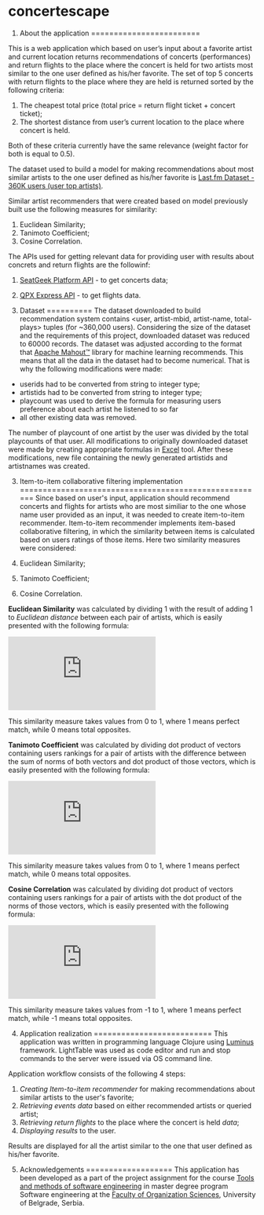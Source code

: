 # concertescape

1. About the application
========================

This is a web application which based on user’s input about a favorite artist and current location returns recommendations of concerts (performances) and return flights to the place where the concert is held  for two artists most similar to the one user defined as his/her favorite. The set of top 5 concerts with return flights to the place where they are held is returned sorted by the following criteria:

1. The cheapest total price (total price = return flight ticket + concert ticket); 
2. The shortest distance from user’s current location to the place where concert is held. 

Both of these criteria currently have the same relevance (weight factor for both is equal to 0.5).

The dataset used to build a model for making recommendations about most similar artists to the one user  defined as his/her favorite  is [Last.fm Dataset - 360K users (user top artists)](http://www.dtic.upf.edu/~ocelma/MusicRecommendationDataset/index.html).

Similar artist recommenders that were created based on model previously built use the following measures for similarity:

1. Euclidean Similarity;
2. Tanimoto Coefficient;
3. Cosine Correlation.

The APIs used for getting relevant data for providing user with results about concrets and return flights are the followinf:

1. [SeatGeek Platform API](http://platform.seatgeek.com/) - to get concerts data;
2. [QPX Express API](https://developers.google.com/qpx-express/) - to get flights data.

2. Dataset
==========
The dataset downloaded to build recommendation system contains <user, artist-mbid, artist-name, total-plays> tuples (for ~360,000 users). Considering the size of the dataset and the requirements of this project, downloaded dataset was reduced to 60000 records. The dataset was adjusted according to the format that [Apache Mahout™](http://mahout.apache.org/) library for machine learning recommends. This means that all the data in the dataset had to become numerical. That is why the following modifications were made:

* userids had to be converted from string to integer type;
* artistids had to be converted from string to integer type;
* playcount was used to derive the formula for measuring users preference about each artist he listened to so far
* all other existing data was removed.

The number of playcount of one artist by the user was divided by the total playcounts of that user. 
All modifications to originally downloaded dataset were made by creating appropriate formulas in [Excel](https://office.live.com/start/Excel.aspx) tool. After these modifications, new file containing the newly generated artistids and artistnames was created.

3. Item-to-item collaborative filtering implementation
======================================================
Since based on user's input, application should recommend concerts and flights for artists who are most similiar to the one whose name user provided as an input, it was needed to create item-to-item recommender. Item-to-item recommender implements  item-based collaborative filtering, in which the similarity between items is calculated based on users ratings of those items. Here two similarity measures were considered:

1. Euclidean Similarity;
2. Tanimoto Coefficient;
3. Cosine Correlation.
 
**Euclidean Similarity** was calculated by dividing 1 with the result of adding 1 to *Euclidean distance* between each pair of artists, which is easily presented with the following formula:

![Euclidean Similarity](http://latex.codecogs.com/gif.latex?%5Cfrac%7B1%7D%7B%281&plus;E%28a%2Cb%29%29%7D%3D%5Cfrac%7B1%7D%7B%281&plus;%5Csqrt%7B%28a_1-b_1%29%5E2&plus;...&plus;%28a_n-b_n%29%5E2%7D%29%7D)

This similarity measure takes values from 0 to 1, where 1 means perfect match, while 0 means total opposites.

**Tanimoto Coefficient** was calculated by dividing dot product of vectors containing users rankings for a pair of artists with the difference between the sum of norms of both vectors and dot product of those vectors, which is easily presented with the following formula:

![Tanimoto Coefficient](http://latex.codecogs.com/gif.latex?%5Cfrac%7B%5Csum_%7Bj%3D1%7D%5E%7Bk%7Da_%7Bj%7D%5Ctimes%20b_%7Bj%7D%7D%7B%5Csum_%7Bj%3D1%7D%5E%7Bk%7Da_%7Bj%7D%5E2&plus;%5Csum_%7Bj%3D1%7D%5E%7Bk%7Db_%7Bj%7D%5E2-%5Csum_%7Bj%3D1%7D%5E%7Bk%7Da_%7Bj%7D%5Ctimes%20b_%7Bj%7D%20%7D)

This similarity measure takes values from 0 to 1, where 1 means perfect match, while 0 means total opposites.

**Cosine Correlation** was calculated by dividing dot product of vectors containing users rankings for a pair of artists with the dot product of the norms of those vectors, which is easily presented with the following formula:

![Cosine Correlation](http://latex.codecogs.com/gif.latex?%5Cfrac%7B%5Csum_%7Bj%3D1%7D%5E%7Bk%7Da_%7Bj%7D%5Ctimes%20b_%7Bj%7D%7D%7B%5Csum_%7Bj%3D1%7D%5E%7Bk%7Da_%7Bj%7D%5E2%5Ctimes%20%5Csum_%7Bj%3D1%7D%5E%7Bk%7Db_%7Bj%7D%5E2%7D)

This similarity measure takes values from -1 to 1, where 1 means perfect match, while -1 means total opposites.

4. Application realization
==========================
This application was written in programming language Clojure using [Luminus](http://www.luminusweb.net/) framework. LightTable was used as code editor and run and stop commands to the server were issued via OS command line. 

Application workflow consists of the following 4 steps:

1. *Creating Item-to-item recommender* for making recommendations about similar artists to the user's favorite;
2. *Retrieving events data* based on either recommended artists or queried artist;
3. *Retrieving return flights* to the place where the concert is held *data*;
4. *Displaying results* to the user.

Results are displayed for all the artist similar to the one that user defined as his/her favorite.

5. Acknowledgements 
===================
This application has been developed as a part of the project assignment for the course [Tools and methods of software engineering](http://ai.fon.bg.ac.rs/master/alati-i-metode-softverskog-inzenjerstva/) in master degree program Software engineering at the [Faculty of Organization Sciences](http://fon.rs), University of Belgrade, Serbia.
